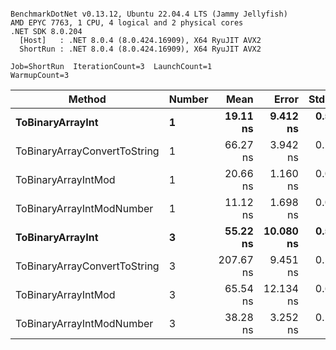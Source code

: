 ```

BenchmarkDotNet v0.13.12, Ubuntu 22.04.4 LTS (Jammy Jellyfish)
AMD EPYC 7763, 1 CPU, 4 logical and 2 physical cores
.NET SDK 8.0.204
  [Host]   : .NET 8.0.4 (8.0.424.16909), X64 RyuJIT AVX2
  ShortRun : .NET 8.0.4 (8.0.424.16909), X64 RyuJIT AVX2

Job=ShortRun  IterationCount=3  LaunchCount=1  
WarmupCount=3  

```
| Method                       | Number | Mean      | Error     | StdDev   | Min       | Max       | Gen0   | Allocated |
|----------------------------- |------- |----------:|----------:|---------:|----------:|----------:|-------:|----------:|
| **ToBinaryArrayInt**             | **1**      |  **19.11 ns** |  **9.412 ns** | **0.516 ns** |  **18.59 ns** |  **19.62 ns** | **0.0004** |      **32 B** |
| ToBinaryArrayConvertToString | 1      |  66.27 ns |  3.942 ns | 0.216 ns |  66.08 ns |  66.51 ns | 0.0011 |      96 B |
| ToBinaryArrayIntMod          | 1      |  20.66 ns |  1.160 ns | 0.064 ns |  20.60 ns |  20.72 ns | 0.0004 |      32 B |
| ToBinaryArrayIntModNumber    | 1      |  11.12 ns |  1.698 ns | 0.093 ns |  11.01 ns |  11.19 ns | 0.0004 |      32 B |
| **ToBinaryArrayInt**             | **3**      |  **55.22 ns** | **10.080 ns** | **0.553 ns** |  **54.76 ns** |  **55.83 ns** | **0.0011** |      **96 B** |
| ToBinaryArrayConvertToString | 3      | 207.67 ns |  9.451 ns | 0.518 ns | 207.15 ns | 208.19 ns | 0.0033 |     296 B |
| ToBinaryArrayIntMod          | 3      |  65.54 ns | 12.134 ns | 0.665 ns |  64.93 ns |  66.25 ns | 0.0011 |      96 B |
| ToBinaryArrayIntModNumber    | 3      |  38.28 ns |  3.252 ns | 0.178 ns |  38.08 ns |  38.43 ns | 0.0011 |      96 B |
